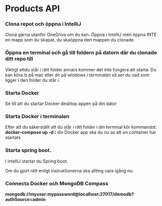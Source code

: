 # Products API

### Clona repot och öppna i IntelliJ
Clona gärna utanför OneDrive om du kan. Öppna i IntelliJ men öppna INTE en mapp som du skapat, du skaöppna den mappen du clonade.

### Öppna en terminal och gå till foldern på datorn där du clonade ditt repo till
Viktigt attdu står i rätt folder annars kommer det inte fungera att starta. Du kan köra *ls* på mac eller *dir* på windows i terminalen så ser du vad som ligger i den
folder du står i.

### Starta Docker
Se till att du startar Docker desktop appen på din dator

### Starta Docker i terminalen
Efter att du säkerställt att du står i rätt folder i din terminal kör kommandot:
**docker-compose up -d**
I din Docker app ska du nu se att en container har startats

### Starta spring boot.
I intelliJ startar du Spring boot.

Om du gjort rätt enligt instruktionerna ska allting vara igång nu.

### Connecta Docker och MongoDB Compass
**mongodb://myuser:mypassword@localhost:27017/demodb?authSource=admin**

